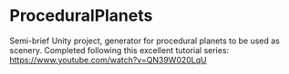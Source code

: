 # ProceduralPlanets
Semi-brief Unity project, generator for procedural planets to be used as scenery. Completed following this excellent tutorial series: https://www.youtube.com/watch?v=QN39W020LqU
